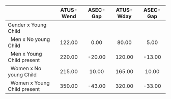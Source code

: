 
|                      |    ATUS-Wend |     ASEC-Gap |    ATUS-Wday |     ASEC-Gap |
| -------------------- | :----------: | :----------: | :----------: | :----------: |
| Gender x Young Child |              |              |              |              |
| &nbsp;&nbsp;Men x No young Child |       122.00 |         0.00 |        80.00 |         5.00 |
| &nbsp;&nbsp;Men x Young Child present |       220.00 |       -20.00 |       120.00 |       -13.00 |
| &nbsp;&nbsp;Women x No young Child |       215.00 |        10.00 |       165.00 |        10.00 |
| &nbsp;&nbsp;Women x Young Child present |       350.00 |       -43.00 |       320.00 |       -33.00 |

